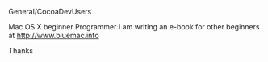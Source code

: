 General/CocoaDevUsers 

Mac OS X beginner Programmer
I am writing an e-book for other beginners at http://www.bluemac.info

Thanks
